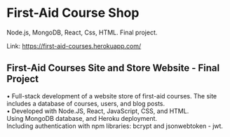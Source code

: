 # First-Aid Course Shop

Node.js, MongoDB, React, Css, HTML. Final project.

Link: https://first-aid-courses.herokuapp.com/

## First-Aid Courses Site and Store Website - Final Project

• Full-stack development of a website store of first-aid courses. The site includes a database of courses, users, and blog posts. </br>
• Developed with Node.JS, React, JavaScript, CSS, and HTML. </br>
Using MongoDB database, and Heroku deployment. </br>
Including authentication with npm libraries: bcrypt and jsonwebtoken - jwt.
